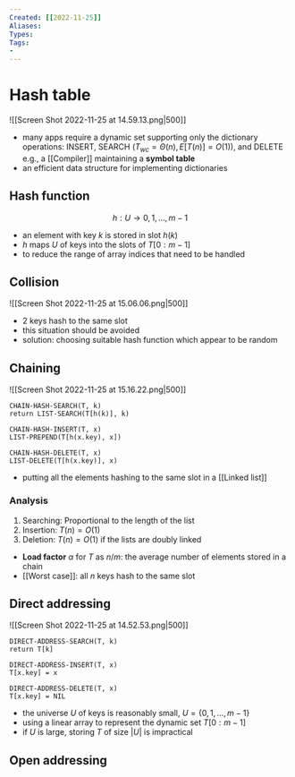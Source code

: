 ```yaml
---
Created: [[2022-11-25]]
Aliases: 
Types: 
Tags: 
- 
---
```

# Hash table
![[Screen Shot 2022-11-25 at 14.59.13.png|500]]
- many apps require a dynamic set supporting only the dictionary operations: 
  INSERT, SEARCH ($T_{wc}=\Theta(n), E[T(n)]=O(1)$), and DELETE
  e.g., a [[Compiler]] maintaining a **symbol table**
- an efficient data structure for implementing dictionaries

## Hash function
$$h:U\rightarrow {0, 1, \dots, m-1}$$
- an element with key $k$ is stored in slot $h(k)$
- $h$ maps $U$ of keys into the slots of $T[0:m-1]$
- to reduce the range of array indices that need to be handled

## Collision
![[Screen Shot 2022-11-25 at 15.06.06.png|500]]
- 2 keys hash to the same slot
- this situation should be avoided
- solution: choosing suitable hash function which appear to be random

## Chaining
![[Screen Shot 2022-11-25 at 15.16.22.png|500]]
```Pseudocode
CHAIN-HASH-SEARCH(T, k)
return LIST-SEARCH(T[h(k)], k)

CHAIN-HASH-INSERT(T, x)
LIST-PREPEND(T[h(x.key), x])

CHAIN-HASH-DELETE(T, x)
LIST-DELETE(T[h(x.key)], x)
```
- putting all the elements hashing to the same slot in a [[Linked list]]
### Analysis
1. Searching: Proportional to the length of the list
2. Insertion: $T(n)=O(1)$
3. Deletion: $T(n)=O(1)$ if the lists are doubly linked
- **Load factor** $\alpha$ for $T$ as $n/m$: the average number of elements stored in a chain
- [[Worst case]]: all $n$ keys hash to the same slot

## Direct addressing
![[Screen Shot 2022-11-25 at 14.52.53.png|500]]

```Pseudocode
DIRECT-ADDRESS-SEARCH(T, k)
return T[k]

DIRECT-ADDRESS-INSERT(T, x)
T[x.key] = x

DIRECT-ADDRESS-DELETE(T, x)
T[x.key] = NIL
```
- the universe $U$ of keys is reasonably small, $U=\{0, 1, \dots, m-1\}$
- using a linear array to represent the dynamic set $T[0:m-1]$
- if $U$ is large, storing $T$ of size $|U|$ is impractical

## Open addressing